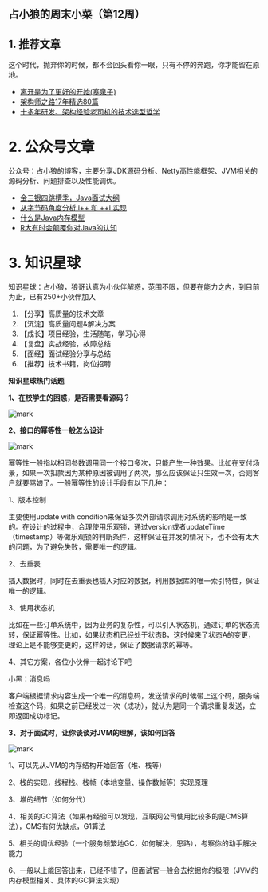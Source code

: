 ## 占小狼的周末小菜（第12周）

## 1. 推荐文章

这个时代，抛弃你的时候，都不会回头看你一眼，只有不停的奔跑，你才能留在原地。

- [离开是为了更好的开始(寒泉子)](https://mp.weixin.qq.com/s/DAbgHH57CnSspeYIjI-Plg)
- [架构师之路17年精选80篇](https://mp.weixin.qq.com/s/CIPosICgva9haqstMDIHag)
- [十多年研发、架构经验老司机的技术选型哲学](https://mp.weixin.qq.com/s/PJeCdbpILQiOc9gpQEQ9rA)



# 2. 公众号文章

公众号：占小狼的博客，主要分享JDK源码分析、Netty高性能框架、JVM相关的源码分析、问题排查以及性能调优。

- [金三银四跳槽季，Java面试大纲](http://mp.weixin.qq.com/s?__biz=MzIwMzY1OTU1NQ==&mid=2247484038&idx=1&sn=a31c83f3a132ee8fa816f7b1db3839eb&chksm=96cd42caa1bacbdc807724ab48e5ce085f368fd17c1da7f7845c8faf2f1a39138c242d0161a8&scene=21#wechat_redirect)
- [从字节码角度分析 i++ 和 ++i 实现](http://mp.weixin.qq.com/s?__biz=MzIwMzY1OTU1NQ==&mid=2247484035&idx=1&sn=e2c051894645eca7256dbd349b3f2eaa&chksm=96cd42cfa1bacbd9b55eee6441bf34181f0c4ce85589703a40cf325dcf0143cc0a6f61aea61d&scene=21#wechat_redirect)
- [什么是Java内存模型](http://mp.weixin.qq.com/s?__biz=MzIwMzY1OTU1NQ==&mid=2247484020&idx=1&sn=a6ba310fdafd6daa5a9b131eba697696&chksm=96cd4238a1bacb2e36c68c3490cb11ad1d61135cbc179118d1083a42d3c6e73aeebd86835940&scene=21#wechat_redirect)
- [R大有时会颠覆你对Java的认知](http://mp.weixin.qq.com/s?__biz=MzIwMzY1OTU1NQ==&mid=2247484029&idx=1&sn=7fa23ff347510bf3dc1b73ca4344fcbb&chksm=96cd4231a1bacb27ad4671ded67eb0f58446871d3b9f3a9d6db5f752259937ca364490d8039e&scene=21#wechat_redirect)



# 3. 知识星球



知识星球：占小狼，狼哥认真为小伙伴解惑，范围不限，但要在能力之内，到目前为止，已有250+小伙伴加入

1. 【分享】高质量的技术文章
2. 【沉淀】高质量问题&解决方案
3. 【成长】项目经验，生活随笔，学习心得 
4. 【复盘】实战经验，故障总结 
5. 【面经】面试经验分享与总结 
6. 【推荐】技术书籍，岗位招聘

**知识星球热门话题**

**1、在校学生的困惑，是否需要看源码？**

![mark](http://omi0o6pp2.bkt.clouddn.com/blog/180318/Dlc80di68F.webp)

**2、接口的幂等性一般怎么设计**

![mark](http://omi0o6pp2.bkt.clouddn.com/blog/180318/Kekm5mb01f.webp)



幂等性一般指以相同参数调用同一个接口多次，只能产生一种效果。比如在支付场景，如果一次扣款因为某种原因被调用了两次，那么应该保证只生效一次，否则客户就要骂娘了。一般幂等性的设计手段有以下几种：

1、版本控制

主要使用update with condition来保证多次外部请求调用对系统的影响是一致的。在设计的过程中，合理使用乐观锁，通过version或者updateTime（timestamp）等做乐观锁的判断条件，这样保证在并发的情况下，也不会有太大的问题，为了避免失败，需要唯一的逻辑。

2、去重表

插入数据时，同时在去重表也插入对应的数据，利用数据库的唯一索引特性，保证唯一的逻辑。

3、使用状态机

比如在一些订单系统中，因为业务的复杂性，可以引入状态机，通过订单的状态流转，保证幂等性。比如，如果状态机已经处于状态B，这时候来了状态A的变更，理论上是不能够变更的，这样的话，保证了数据请求的幂等。

4、其它方案，各位小伙伴一起讨论下吧



小黑：消息吗

客户端根据请求内容生成一个唯一的消息码，发送请求的时候带上这个码，服务端检查这个码，如果之前已经发过一次（成功），就认为是同一个请求重复发送，立即返回成功标记。

**3、对于面试时，让你谈谈对JVM的理解，该如何回答**

![mark](http://omi0o6pp2.bkt.clouddn.com/blog/180318/HH11D0akBI.webp)

1、可以先从JVM的内存结构开始回答（堆、栈等）

2、栈的实现，线程栈、栈帧（本地变量、操作数帧等）实现原理

3、堆的细节（如何分代）

4、相关的GC算法（如果有经验可以发现，互联网公司使用比较多的是CMS算法），CMS有何优缺点，G1算法

5、相关的调优经验（一个服务频繁地GC，如何解决，思路），考察你的动手解决能力

6、一般以上能回答出来，已经不错了，但面试官一般会去挖掘你的极限（JVM的内存模型相关、具体的GC算法实现）






